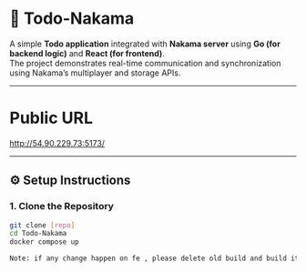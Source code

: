 # 🧩 Todo-Nakama

A simple **Todo application** integrated with **Nakama server** using **Go (for backend logic)** and **React (for frontend)**.  
The project demonstrates real-time communication and synchronization using Nakama’s multiplayer and storage APIs.

---

# Public URL

http://54.90.229.73:5173/

---

## ⚙️ Setup Instructions

### 1. Clone the Repository
```bash
git clone [repo]
cd Todo-Nakama
docker compose up

Note: if any change happen on fe , please delete old build and build it again. then docker compose up.

